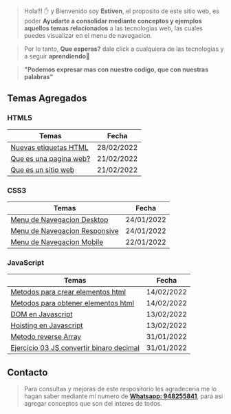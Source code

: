 > Hola!!! ✋ y Bienvenido soy **Estiven**, el proposito de este sitio web, es poder **Ayudarte a consolidar mediante conceptos y ejemplos aquellos temas relacionados** a las tecnologias web, las cuales puedes visualizar en el menu de navegacion.

> Por lo tanto, **Que esperas?** dale click a cualquiera de las tecnologias y a seguir **aprendiendo**👨

> **"Podemos expresar mas con nuestro codigo, que con nuestras palabras"**

## **Temas Agregados**

### **HTML5**

| Temas                                              | Fecha      |
| -------------------------------------------------- | ---------- |
| [Nuevas etiquetas HTML](html5.html#tag-title)      | 28/02/2022 |
| [Que es una pagina web?](html5.html#id-pagina-web) | 21/02/2022 |
| [ Que es un sitio web ](html5.html#id-sitio-web)   | 21/02/2022 |

### **CSS3**

| Temas                                                           | Fecha      |
| --------------------------------------------------------------- | ---------- |
| [Menu de Navegacion Desktop](css3.html#menu-nav-desktop)        | 24/01/2022 |
| [ Menu de Navegacion Responsive](css3.html#menu-nav-responsive) | 24/01/2022 |
| [Menu de Navegacion Mobile](css3.html#menu-nav-mobile)          | 22/01/2022 |

### **JavaScript**

| Temas                                                                            | Fecha      |
| -------------------------------------------------------------------------------- | ---------- |
| [Metodos para crear elementos html](javascript.html#metodos-dom-create-elements) | 14/02/2022 |
| [Metodos para obtener elementos html](javascript.html#metodos-dom-get-elements)  | 14/02/2022 |
| [DOM en Javascript](javascript.html#que-es-dom)                                  | 13/02/2022 |
| [Hoisting en Javascript](javascript.html#hoisting-en-variables)                  | 13/02/2022 |
| [Metodo reverse Array](javascript.html#array-reverse)                            | 31/01/2022 |
| [Ejercicio 03 JS convertir binaro decimal](javascript.html#exercise-js-03)       | 31/01/2022 |

## **Contacto**

> Para consultas y mejoras de este respositorio les agradeceria me lo hagan saber mediante mi numero de <strong><a href="https://api.whatsapp.com/send?phone=51948255841&text=Hola%20Estiven" target="_blank">Whatsapp: 948255841</a></strong>, para asi agregar conceptos que son del interes de todos.
